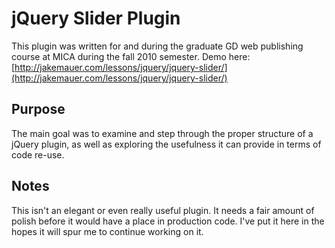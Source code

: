 # jQuery Slider Plugin

This plugin was written for and during the graduate GD web publishing course at MICA during the fall 2010 semester.
Demo here: [http://jakemauer.com/lessons/jquery/jquery-slider/](http://jakemauer.com/lessons/jquery/jquery-slider/)

## Purpose

The main goal was to examine and step through the proper structure of a jQuery plugin, as well as exploring the usefulness it can provide in terms of code re-use. 

## Notes

This isn't an elegant or even really useful plugin. It needs a fair amount of polish before it would have a place in production code. I've put it here in the hopes it will spur me to continue working on it.
